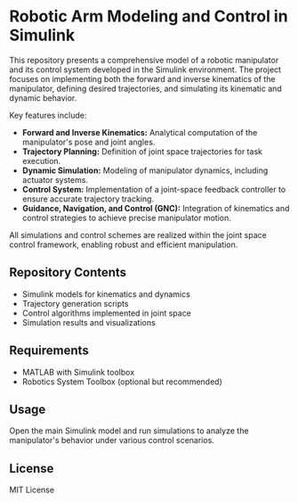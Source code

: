 # Robotic Arm Modeling and Control in Simulink

This repository presents a comprehensive model of a robotic manipulator and its control system developed in the Simulink environment. The project focuses on implementing both the forward and inverse kinematics of the manipulator, defining desired trajectories, and simulating its kinematic and dynamic behavior.

Key features include:

- **Forward and Inverse Kinematics:** Analytical computation of the manipulator's pose and joint angles.
- **Trajectory Planning:** Definition of joint space trajectories for task execution.
- **Dynamic Simulation:** Modeling of manipulator dynamics, including actuator systems.
- **Control System:** Implementation of a joint-space feedback controller to ensure accurate trajectory tracking.
- **Guidance, Navigation, and Control (GNC):** Integration of kinematics and control strategies to achieve precise manipulator motion.

All simulations and control schemes are realized within the joint space control framework, enabling robust and efficient manipulation.

## Repository Contents

- Simulink models for kinematics and dynamics
- Trajectory generation scripts
- Control algorithms implemented in joint space
- Simulation results and visualizations

## Requirements

- MATLAB with Simulink toolbox
- Robotics System Toolbox (optional but recommended)

## Usage

Open the main Simulink model and run simulations to analyze the manipulator's behavior under various control scenarios.

## License

MIT License
